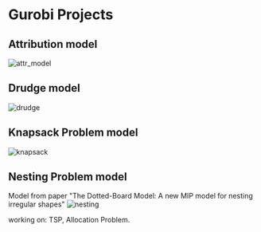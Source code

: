 # Gurobi Projects

## Attribution model
![attr_model](https://user-images.githubusercontent.com/45375544/66015528-49c89980-e4a9-11e9-9762-b9cda323962a.png)

## Drudge model
![drudge](https://user-images.githubusercontent.com/45375544/66015840-8c3ea600-e4aa-11e9-8cf6-b7ad03ed13b1.png)

## Knapsack Problem model
![knapsack](https://user-images.githubusercontent.com/45375544/66015910-d162d800-e4aa-11e9-8902-7eb12321b1ef.png)

## Nesting Problem model
Model from paper "The Dotted-Board Model: A new MIP model for nesting
irregular shapes"
![nesting](https://user-images.githubusercontent.com/45375544/66015841-8c3ea600-e4aa-11e9-8c09-7e19cca94110.png)


working on: TSP, Allocation Problem.